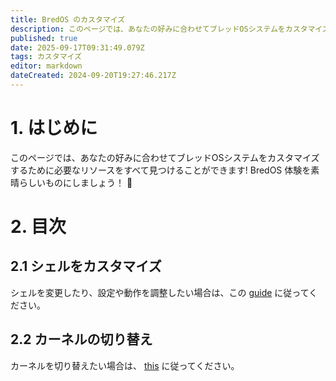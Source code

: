 ```yaml
---
title: BredOS のカスタマイズ
description: このページでは、あなたの好みに合わせてブレッドOSシステムをカスタマイズするために必要なリソースをすべて見つけることができます! BredOS 体験を素晴らしいものにしましょう！ 🚀
published: true
date: 2025-09-17T09:31:49.079Z
tags: カスタマイズ
editor: markdown
dateCreated: 2024-09-20T19:27:46.217Z
---
```


# 1. はじめに

このページでは、あなたの好みに合わせてブレッドOSシステムをカスタマイズするために必要なリソースをすべて見つけることができます! BredOS 体験を素晴らしいものにしましょう！ 🚀

# 2. 目次

## 2.1 シェルをカスタマイズ

シェルを変更したり、設定や動作を調整したい場合は、この [guide](/customizations/shell-customization) に従ってください。

## 2.2 カーネルの切り替え

カーネルを切り替えたい場合は、 [this](/customizations/switching-kernel) に従ってください。